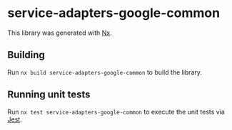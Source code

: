 # service-adapters-google-common

This library was generated with [Nx](https://nx.dev).

## Building

Run `nx build service-adapters-google-common` to build the library.

## Running unit tests

Run `nx test service-adapters-google-common` to execute the unit tests via [Jest](https://jestjs.io).
